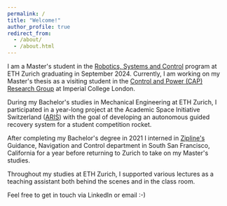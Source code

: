 ```yaml
---
permalink: /
title: "Welcome!"
author_profile: true
redirect_from: 
  - /about/
  - /about.html
---
```


I am a Master's student in the <a href="https://ethz.ch/en/studies/master/degree-programmes/engineering-sciences/robotics-systems-and-control.html" target="_blank" rel="noopener noreferrer">Robotics, Systems and Control</a> program at ETH Zurich graduating in September 2024.
Currently, I am working on my Master's thesis as a visiting student in the <a href="https://www.imperial.ac.uk/electrical-engineering/research/control-and-power/" target="_blank" rel="noopener noreferrer">Control and Power (CAP) Research Group</a> at Imperial College London.

During my Bachelor's studies in Mechanical Engineering at ETH Zurich, I participated in a year-long project at the Academic Space Initiative Switzerland (<a href="https://aris-space.ch" target="_blank" rel="noopener noreferrer">ARIS</a>) with the goal of developing an autonomous guided recovery system  for a student competition rocket.

After completing my Bachelor's degree in 2021 I interned in <a href="https://flyzipline.com" target="_blank" rel="noopener noreferrer">Zipline's</a> Guidance, Navigation and Control department in South San Francisco, California for a year before returning to Zurich to take on my Master's studies.

Throughout my studies at ETH Zurich, I supported various lectures as a teaching assistant both behind the scenes and in the class room.

Feel free to get in touch via LinkedIn or email <nobr>:-)</nobr>
